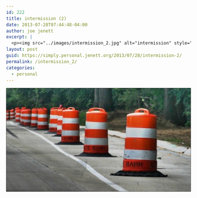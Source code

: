 ```yaml
---
id: 222
title: intermission (2)
date: 2013-07-28T07:44:48-04:00
author: joe jenett
excerpt: |
  <p><img src="../images/intermission_2.jpg" alt="intermission" style="border:none;" /></p>
layout: post
guid: https://simply.personal.jenett.org/2013/07/28/intermission-2/
permalink: /intermission_2/
categories:
  - personal
---
```

<img src="../images/intermission_2.jpg" alt="intermission" style="border:none;" />